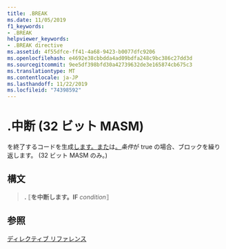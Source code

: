 ```yaml
---
title: .BREAK
ms.date: 11/05/2019
f1_keywords:
- .BREAK
helpviewer_keywords:
- .BREAK directive
ms.assetid: 4f55dfce-ff41-4a68-9423-b0077dfc9206
ms.openlocfilehash: e4692e38cbbdda4ad09bdfa248c9bc386c27dd3d
ms.sourcegitcommit: 9ee5df398bfd30a42739632de3e165874cb675c3
ms.translationtype: MT
ms.contentlocale: ja-JP
ms.lasthandoff: 11/22/2019
ms.locfileid: "74398592"
---
```

# <a name="break-32-bit-masm"></a>.中断 (32 ビット MASM)

を終了するコードを生成[します。また](../../assembler/masm/dot-while.md)は[。](../../assembler/masm/dot-repeat.md)*条件*が true の場合、ブロックを繰り返します。 (32 ビット MASM のみ。)

## <a name="syntax"></a>構文

> **.** ⟦**を中断します。IF** *condition*⟧

## <a name="see-also"></a>参照

[ディレクティブ リファレンス](../../assembler/masm/directives-reference.md)
